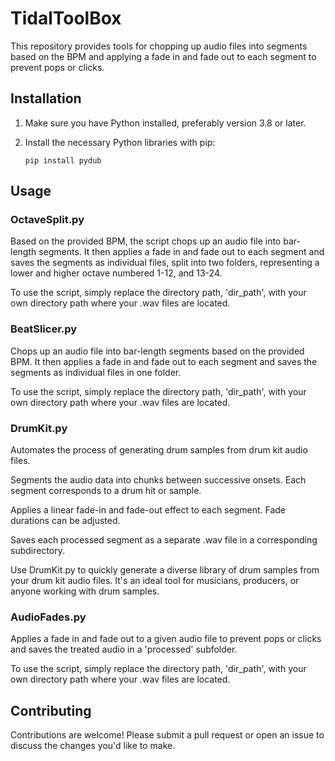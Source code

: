 # TidalToolBox

This repository provides tools for chopping up audio files into segments based on the BPM and applying a fade in and fade out to each segment to prevent pops or clicks. 

## Installation

1. Make sure you have Python installed, preferably version 3.8 or later.
2. Install the necessary Python libraries with pip:

    ```
    pip install pydub
    ```

## Usage

### OctaveSplit.py

Based on the provided BPM, the script chops up an audio file into bar-length segments. It then applies a fade in and fade out to each segment and saves the segments as individual files, split into two folders, representing a lower and higher octave numbered 1-12, and 13-24.

To use the script, simply replace the directory path, 'dir_path', with your own directory path where your .wav files are located.

### BeatSlicer.py

Chops up an audio file into bar-length segments based on the provided BPM. It then applies a fade in and fade out to each segment and saves the segments as individual files in one folder.

To use the script, simply replace the directory path, 'dir_path', with your own directory path where your .wav files are located.

### DrumKit.py

Automates the process of generating drum samples from drum kit audio files. 

Segments the audio data into chunks between successive onsets. Each segment corresponds to a drum hit or sample.

Applies a linear fade-in and fade-out effect to each segment. Fade durations can be adjusted.

Saves each processed segment as a separate .wav file in a corresponding subdirectory.

Use DrumKit.py to quickly generate a diverse library of drum samples from your drum kit audio files. It's an ideal tool for musicians, producers, or anyone working with drum samples.

### AudioFades.py

Applies a fade in and fade out to a given audio file to prevent pops or clicks and saves the treated audio in a 'processed' subfolder.

To use the script, simply replace the directory path, 'dir_path', with your own directory path where your .wav files are located.

## Contributing

Contributions are welcome! Please submit a pull request or open an issue to discuss the changes you'd like to make.
